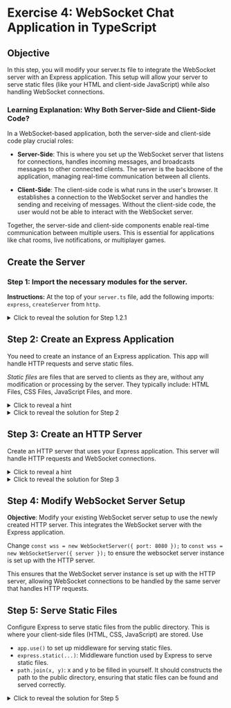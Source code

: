 # Exercise 4: WebSocket Chat Application in TypeScript

## Objective
In this step, you will modify your server.ts file to integrate the WebSocket server with an Express application. This setup will allow your server to serve static files (like your HTML and client-side JavaScript) while also handling WebSocket connections.

### Learning Explanation: Why Both Server-Side and Client-Side Code?

In a WebSocket-based application, both the server-side and client-side code play crucial roles:

- **Server-Side**: This is where you set up the WebSocket server that listens for connections, handles incoming messages, and broadcasts messages to other connected clients. The server is the backbone of the application, managing real-time communication between all clients.
  
- **Client-Side**: The client-side code is what runs in the user's browser. It establishes a connection to the WebSocket server and handles the sending and receiving of messages. Without the client-side code, the user would not be able to interact with the WebSocket server.

Together, the server-side and client-side components enable real-time communication between multiple users. This is essential for applications like chat rooms, live notifications, or multiplayer games.

## Create the Server

### Step 1: Import the necessary modules for the server.

**Instructions:** At the top of your `server.ts` file, add the following imports: `express`, `createServer` from `http`.

<details> 
  <summary>Click to reveal the solution for Step 1.2.1</summary>

```typescript
import express from 'express';
import { createServer } from 'http';
import { WebSocket, WebSocketServer } from 'ws';
import path from 'path';
```

**Explanation:**
- `express`: Manages routes and serves static files.
- `createServer`: Creates an HTTP server to handle requests.
- WebSocket and WebSocketServer: Manage WebSocket connections.
- `path`: Helps manage file paths across different environments.
</details> 


## Step 2: Create an Express Application
You need to create an instance of an Express application. This app will handle HTTP requests and serve static files.

*Static files* are files that are served to clients as they are, without any modification or processing by the server. They typically include: HTML Files, CSS Files, JavaScript Files, and more.

<details>
  <summary>Click to reveal a hint</summary>
  
  Use `express()`
</details>

<details> 
  <summary>Click to reveal the solution for Step 2</summary>

  ```typescript
    const app = express();
  ```
</details>

## Step 3:  Create an HTTP Server
Create an HTTP server that uses your Express application. This server will handle HTTP requests and WebSocket connections.

<details>
  <summary>Click to reveal a hint</summary>
  
  Use `createServer()` and refer to the app
</details>

<details>
  <summary>Click to reveal the solution for Step 3</summary>

  ```typescript
  const server = createServer(app);
  ```
</details>

## Step 4: Modify WebSocket Server Setup
**Objective**: Modify your existing WebSocket server setup to use the newly created HTTP server. This integrates the WebSocket server with the Express application.

Change `const wss = new WebSocketServer({ port: 8080 });` to `const wss = new WebSocketServer({ server });` to ensure the websocket server instance is set up with the HTTP server.

This ensures that the WebSocket server instance is set up with the HTTP server, allowing WebSocket connections to be handled by the same server that handles HTTP requests.

## Step 5: Serve Static Files
Configure Express to serve static files from the public directory. This is where your client-side files (HTML, CSS, JavaScript) are stored. Use
- `app.use()`  to set up middleware for serving static files.
- `express.static(...)`: Middleware function used by Express to serve static files.
- `path.join(x, y)`: x and y to be filled in yourself. It should constructs the path to the public directory, ensuring that static files can be found and served correctly.

<details>
  <summary>Click to reveal the solution for Step 5</summary>
  ```typescript
  app.use(express.static(path.join(__dirname, 'public')));
  ```
  Explanation:
  - `express.static(path.join(__dirname, 'public'))`: Middleware function used by Express to serve static files from the public directory.
  - `path.join(__dirname, 'public')`: Constructs the path to the public directory, ensuring that static files can be found and served correctly.







<details> 
  <summary>Click to reveal the solution</summary>
  
```typescript
const server = createServer(app);
const wss = new WebSocketServer({ server });

wss.on('connection', (ws: WebSocket) => {
  console.log('New client connected');

  ws.on('message', (message: string) => {
    console.log('Received:', message);
    
    // Broadcast to all clients
    wss.clients.forEach((client) => {
      if (client.readyState === WebSocket.OPEN) {
        client.send(message);
      }
    });
  });

  ws.on('close', () => {
    console.log('Client disconnected');
  });
});

server.listen(3000, () => {
  console.log('Server is running on http://localhost:3000');
});
```

**Explanation:**
createServer(app): Creates an HTTP server to handle requests, using the Express app to serve files.
new WebSocketServer({ server }): Creates a WebSocket server that listens for WebSocket connections.
wss.on('connection', ...): Handles new client connections, allowing the server to interact with each client.
ws.on('message', ...): Listens for messages from connected clients and broadcasts them to all other clients.
wss.clients.forEach(...): Iterates over all connected clients to send messages.
server.listen(3000, ...): Starts the server on port 3000.
</details>

